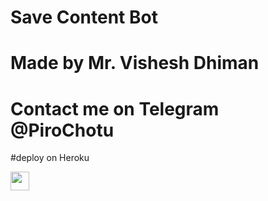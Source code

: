 # Save Content Bot
# Made by Mr. Vishesh Dhiman
# Contact me on Telegram @PiroChotu

 
#deploy on Heroku


<a href="https://heroku.com/deploy?template=https://github.com/Vishesh-Dhiman/Save-Content-Bot">
     <img height="30px" src="https://img.shields.io/badge/Deploy%20To%20Heroku-blueviolet?style=for-the-badge&logo=heroku">
  </a>
